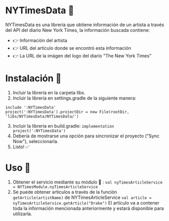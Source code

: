 # NYTimesData 📰
NYTimesData  es una librería que obtiene información de un artista a través del API del diario New York Times, la información buscada contiene:
- 👉 Información del artista
- 👉 URL del artículo donde se encontró esta información
- 👉 La URL de la imágen del logo del diario "The New York Times"

# Instalación 🦾
1. Incluir la librería en la carpeta libs.
2. Incluir la librería en settings.gradle de la siguiente manera:
```
include ':NYTimesData'
project(':NYTimesData').projectDir = new File(rootDir, 'libs/NYTimesData/NYTimesData/')
```
3. Incluir la librería en build.gradle:
```implementation project(':NYTimesData')```
4. Debería de mostrarse una opción para sincronizar el proyecto ("Sync Now"), seleccionarla.
5. Listo! ✅

# Uso 🙌
1. Obtener el servicio mediante su módulo 🤲 :
`val nyTimesArticleService = NYTimesModule.nyTimesArticleService`
2. Se puede obtener artículos a través de la función `getArticle(artistName)` de NYTimesArticleService
```val article = nyTimesArticleService.getArticle("Drake")```
El artículo va a contener toda la información mencionada anteriormente y estará disponible para utilizarla.